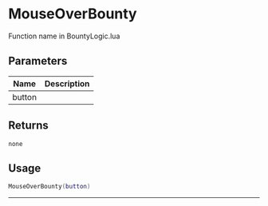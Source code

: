 # MouseOverBounty

Function name in BountyLogic.lua

## Parameters

| Name   | Description |
| ------ | ----------- |
| button |             |

## Returns

`none`

## Usage

```lua
MouseOverBounty(button)
```

---

